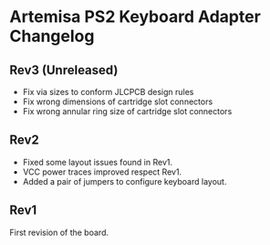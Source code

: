 # Artemisa PS2 Keyboard Adapter Changelog

## Rev3 (Unreleased)

- Fix via sizes to conform JLCPCB design rules
- Fix wrong dimensions of cartridge slot connectors
- Fix wrong annular ring size of cartridge slot connectors

## Rev2

- Fixed some layout issues found in Rev1.
- VCC power traces improved respect Rev1.
- Added a pair of jumpers to configure keyboard layout.

## Rev1

First revision of the board.
